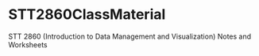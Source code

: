# STT2860ClassMaterial
STT 2860 (Introduction to Data Management and Visualization) Notes and Worksheets
